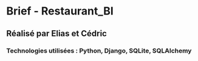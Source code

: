 # Brief - Restaurant_BI
## Réalisé par Elias et Cédric
### Technologies utilisées : Python, Django, SQLite, SQLAlchemy
